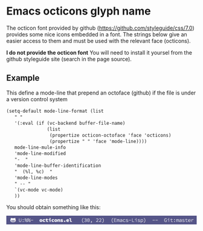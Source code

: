 # Emacs octicons glyph name

The octicon font provided by github (https://github.com/styleguide/css/7.0)
provides some nice icons embedded in a font. The strings below give an
easier access to them and must be used with the relevant face (octicons).

**I do not provide the octicon font** You will need to install it yoursel from
  the github styleguide site (search in the page source).


## Example

This define a mode-line that prepend an octoface (github) if the file is
under a version control system

```
(setq-default mode-line-format (list
   " "
   '(:eval (if (vc-backend buffer-file-name)
               (list
                (propertize octicon-octoface 'face 'octicons)
                (propertize " " 'face 'mode-line))))
   mode-line-mule-info
   'mode-line-modified
   "-  "
   'mode-line-buffer-identification
   "  (%l, %c)  "
   'mode-line-modes
   " -- "
   `(vc-mode vc-mode)
   ))
```

You should obtain something like this:

![octicons modeline screenshot](octicons-modeline.png)
